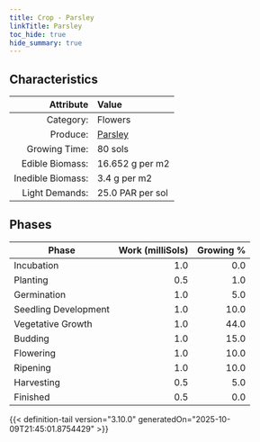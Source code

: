 ```yaml
---
title: Crop - Parsley
linkTitle: Parsley
toc_hide: true
hide_summary: true
---
```

<!-- This is generated by the MarsSim HelpGenertor, do not edit. -->

## Characteristics

| Attribute      | Value |
|--------:|:------|
|Category:|Flowers|
|Produce:|[Parsley](/docs/definitions/resource/parsley)|
|Growing Time:|80 sols|
|Edible Biomass:|16.652 g per m2|
|Inedible Biomass:|3.4 g per m2|
|Light Demands:|25.0 PAR per sol|

## Phases

| Phase           | Work (milliSols) | Growing % |
|-----------|------:|--------:|
|Incubation|1.0|0.0|
|Planting|0.5|1.0|
|Germination|1.0|5.0|
|Seedling Development|1.0|10.0|
|Vegetative Growth|1.0|44.0|
|Budding|1.0|15.0|
|Flowering|1.0|10.0|
|Ripening|1.0|10.0|
|Harvesting|0.5|5.0|
|Finished|0.5|0.0|


{{< definition-tail version="3.10.0" generatedOn="2025-10-09T21:45:01.8754429" >}}

